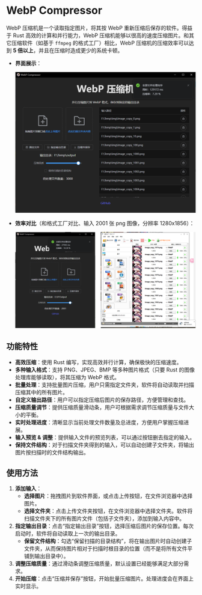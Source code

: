 # WebP Compressor

WebP 压缩机是一个读取指定图片，将其按 WebP 重新压缩后保存的软件。得益于 Rust 高效的计算和并行能力，WebP 压缩机能够以很高的速度压缩图片。和其它压缩软件（如基于 `ffmpeg` 的格式工厂）相比，WebP 压缩机的压缩效率可以达到 **5 倍以上**，并且在压缩时造成更少的系统卡顿。

- **界面展示**：

   ![界面展示](docs/img/ui.png)

- **效率对比**（和格式工厂对比、输入 2001 张 png 图像，分辨率 1280x1856）：

   ![这就是 Rust 速度💪](docs/img/comparison.png)

## 功能特性

- **高效压缩**：使用 Rust 编写，实现高效并行计算，确保极快的压缩速度。
- **多种输入格式**：支持 PNG、JPEG、BMP 等多种图片格式（只要 Rust 的图像处理库能够读取），将其压缩为 WebP 格式。
- **批量处理**：支持批量图片压缩，用户只需指定文件夹，软件将自动读取并扫描压缩其中的所有图片。
- **自定义输出路径**：用户可以指定压缩后图片的保存路径，方便管理和查找。
- **压缩质量调节**：提供压缩质量滑动条，用户可根据需求调节压缩质量与文件大小的平衡。
- **实时处理进度**：清晰显示当前处理文件数量及总进度，方便用户掌握压缩进展。
- **输入预览 & 调整**：提供输入文件的预览列表，可以通过按钮删去指定的输入。
- **保持文件结构**：对于扫描文件夹得到的输入，可以自动创建子文件夹，将输出图片按扫描时的文件结构输出。

## 使用方法

1. **添加输入**：
   - **选择图片**：拖拽图片到软件界面，或点击上传按钮，在文件浏览器中选择图片。
   - **选择文件夹**：点击上传文件夹按钮，在文件浏览器中选择文件夹。软件将扫描文件夹下的所有图片文件（包括子文件夹），添加到输入内容中。
2. **指定输出目录**：点击“指定输出目录”按钮，选择压缩后图片的保存位置。每次启动时，软件将自动读取上一次的输出目录。
   - **保留文件结构**：勾选“保留扫描的目录结构”，将在输出图片时自动创建子文件夹，从而保持图片相对于扫描时根目录的位置（而不是将所有文件平铺到输出目录中）。
3. **调整压缩质量**：通过滑动条调整压缩质量，默认设置已经能够满足大部分需求。
4. **开始压缩**：点击“压缩并保存”按钮，开始批量压缩图片。处理进度会在界面上实时显示。
